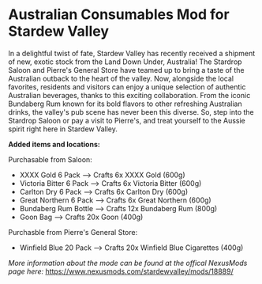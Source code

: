 # Australian Consumables Mod for Stardew Valley

In a delightful twist of fate, Stardew Valley has recently received a shipment of new, exotic stock from the Land Down Under, Australia! The Stardrop Saloon and Pierre's General Store have teamed up to bring a taste of the Australian outback to the heart of the valley. Now, alongside the local favorites, residents and visitors can enjoy a unique selection of authentic Australian beverages, thanks to this exciting collaboration. From the iconic Bundaberg Rum known for its bold flavors to other refreshing Australian drinks, the valley's pub scene has never been this diverse. So, step into the Stardrop Saloon or pay a visit to Pierre's, and treat yourself to the Aussie spirit right here in Stardew Valley.

**Added items and locations:**


Purchasable from Saloon:
- XXXX Gold 6 Pack --> Crafts 6x XXXX Gold (600g)
- Victoria Bitter 6 Pack --> Crafts 6x Victoria Bitter (600g)
- Carlton Dry 6 Pack --> Crafts 6x Carlton Dry (600g)
- Great Northern 6 Pack --> Crafts 6x Great Northern (600g)
- Bundaberg Rum Bottle --> Crafts 12x Bundaberg Rum (800g)
- Goon Bag --> Crafts 20x Goon (400g)

Purchasble from Pierre's General Store:
- Winfield Blue 20 Pack --> Crafts 20x Winfield Blue Cigarettes (400g)

_More information about the mode can be found at the offical NexusMods page here:_ https://www.nexusmods.com/stardewvalley/mods/18889/
